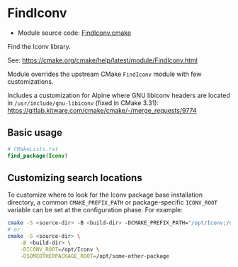 <!-- This is auto-generated file. -->
# FindIconv

* Module source code: [FindIconv.cmake](https://github.com/petk/php-build-system/blob/master/cmake/cmake/modules/FindIconv.cmake)

Find the Iconv library.

See: https://cmake.org/cmake/help/latest/module/FindIconv.html

Module overrides the upstream CMake `FindIconv` module with few customizations.

Includes a customization for Alpine where GNU libiconv headers are located in
`/usr/include/gnu-libiconv` (fixed in CMake 3.31):
https://gitlab.kitware.com/cmake/cmake/-/merge_requests/9774

## Basic usage

```cmake
# CMakeLists.txt
find_package(Iconv)
```

## Customizing search locations

To customize where to look for the Iconv package base
installation directory, a common `CMAKE_PREFIX_PATH` or
package-specific `ICONV_ROOT` variable can be set at
the configuration phase. For example:

```sh
cmake -S <source-dir> -B <build-dir> -DCMAKE_PREFIX_PATH="/opt/Iconv;/opt/some-other-package"
# or
cmake -S <source-dir> \
    -B <build-dir> \
    -DICONV_ROOT=/opt/Iconv \
    -DSOMEOTHERPACKAGE_ROOT=/opt/some-other-package
```
